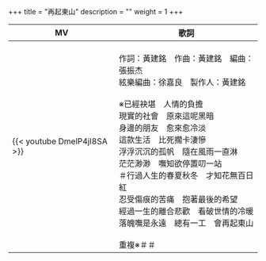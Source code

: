 +++
title = "再起東山"
description = ""
weight = 1
+++

MV  | 歌詞  
--------------|-------
{{< youtube DmelP4jI8SA >}}|<br/>作詞：黃建銘　作曲：黃建銘　編曲：張振杰<br/>絃樂編曲：徐嘉良　製作人：黃建銘<br/><br/>※已經袂堪　人情的負擔<br/>現實的社會　原來這呢黑暗<br/>身邊的朋友　愈來愈冷淡<br/>這款生活　比死擱卡淒慘<br/>浮浮沉沉的孤帆　隨在風雨一直淋<br/>茫茫渺渺　嘸知欲停置叨一站<br/>＃行過人生的春夏秋冬　才知花無百日紅<br/>忍受傷痕的苦痛　抱著最後的希望<br/>經過一生的離合悲歡　看破世情的冷暖<br/>落魄嘸是永遠　總有一工　會再起東山<br/><br/>重複※＃＃